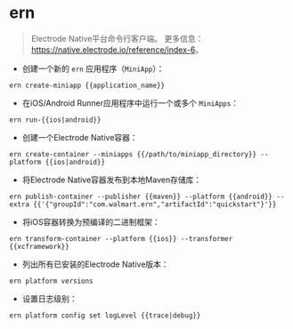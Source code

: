 # ern

> Electrode Native平台命令行客户端。
> 更多信息：<https://native.electrode.io/reference/index-6>。

- 创建一个新的 `ern` 应用程序（`MiniApp`）：

`ern create-miniapp {{application_name}}`

- 在iOS/Android Runner应用程序中运行一个或多个 `MiniApps`：

`ern run-{{ios|android}}`

- 创建一个Electrode Native容器：

`ern create-container --miniapps {{/path/to/miniapp_directory}} --platform {{ios|android}}`

- 将Electrode Native容器发布到本地Maven存储库：

`ern publish-container --publisher {{maven}} --platform {{android}} --extra {{'{"groupId":"com.walmart.ern","artifactId":"quickstart"}'}}`

- 将iOS容器转换为预编译的二进制框架：

`ern transform-container --platform {{ios}} --transformer {{xcframework}}`

- 列出所有已安装的Electrode Native版本：

`ern platform versions`

- 设置日志级别：

`ern platform config set logLevel {{trace|debug}}`